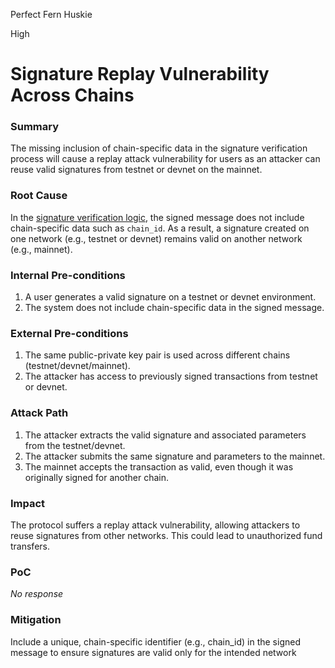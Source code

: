 Perfect Fern Huskie

High

# Signature Replay Vulnerability Across Chains

### Summary

The missing inclusion of chain-specific data in the signature verification process will cause a replay attack vulnerability for users as an attacker can reuse valid signatures from testnet or devnet on the mainnet.

### Root Cause

In the [signature verification logic](https://github.com/sherlock-audit/2025-02-rova/blob/main/rova-movement-contracts/sources/rova_sale.move#L149-L165), the signed message does not include chain-specific data such as `chain_id`. As a result, a signature created on one network (e.g., testnet or devnet) remains valid on another network (e.g., mainnet).

### Internal Pre-conditions

1. A user generates a valid signature on a testnet or devnet environment.
2. The system does not include chain-specific data in the signed message.

### External Pre-conditions

1. The same public-private key pair is used across different chains (testnet/devnet/mainnet).
2. The attacker has access to previously signed transactions from testnet or devnet.

### Attack Path

1. The attacker extracts the valid signature and associated parameters from the testnet/devnet.
2. The attacker submits the same signature and parameters to the mainnet.
3. The mainnet accepts the transaction as valid, even though it was originally signed for another chain.

### Impact

The protocol suffers a replay attack vulnerability, allowing attackers to reuse signatures from other networks. This could lead to unauthorized fund transfers.

### PoC

_No response_

### Mitigation

Include a unique, chain-specific identifier (e.g., chain_id) in the signed message to ensure signatures are valid only for the intended network